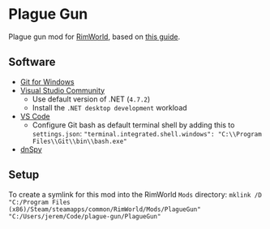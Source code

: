 # Plague Gun
Plague gun mod for [RimWorld](https://store.steampowered.com/app/294100/RimWorld/),
based on [this guide](https://rimworldwiki.com/wiki/Plague_Gun_(1.1)).


## Software
- [Git for Windows](https://gitforwindows.org/)
- [Visual Studio Community](https://visualstudio.microsoft.com/vs/community/)
    - Use default version of .NET (`4.7.2`)
    - Install the `.NET desktop development` workload
- [VS Code](https://code.visualstudio.com/)
    - Configure Git bash as default terminal shell by adding this to `settings.json`:
    `"terminal.integrated.shell.windows": "C:\\Program Files\\Git\\bin\\bash.exe"`
- [dnSpy](https://github.com/dnSpy/dnSpy)

## Setup
To create a symlink for this mod into the RimWorld `Mods` directory:
`mklink /D "C:/Program Files (x86)/Steam/steamapps/common/RimWorld/Mods/PlagueGun" "C:/Users/jerem/Code/plague-gun/PlagueGun"`
